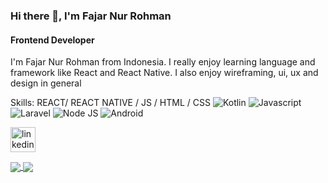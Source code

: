 ### Hi there 👋, I'm Fajar Nur Rohman
#### Frontend Developer
I'm Fajar Nur Rohman from Indonesia. I really enjoy learning language and framework like React and React Native. I also enjoy wireframing, ui, ux and design in general

Skills: REACT/ REACT NATIVE / JS / HTML / CSS
![Kotlin](https://img.shields.io/badge/-Kotlin-181717?style=for-the-badge&logo=Kotlin&logoColor=white)
![Javascript](https://img.shields.io/badge/-Javascript-181717?style=for-the-badge&logo=Javascript)
![Laravel](https://img.shields.io/badge/-Laravel-181717?style=for-the-badge&logo=Laravel)
![Node JS](https://img.shields.io/badge/-NodeJS-181717?style=for-the-badge&logo=nodejs)
![Android](https://img.shields.io/badge/-Android-181717?style=for-the-badge&logo=Android)

[<img src='https://cdn.jsdelivr.net/npm/simple-icons@3.0.1/icons/linkedin.svg' alt='linkedin' height='40'>](https://www.linkedin.com/in/fajarnurrohman/)

<a href="https://github.com/anuraghazra/github-readme-stats">
  <img align="center" src="https://github-readme-stats.vercel.app/api?username=fajjarnr&show_icons=true&theme=radical" />
</a>
<a href="https://github.com/anuraghazra/convoychat">
  <img align="center" src="https://github-readme-stats.vercel.app/api/top-langs/?username=fajjarnr&layout=compact" />
</a>

